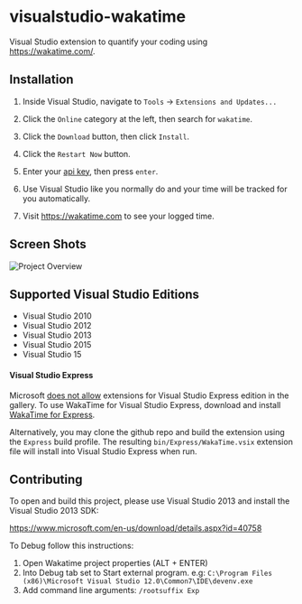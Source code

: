 visualstudio-wakatime
=====================

Visual Studio extension to quantify your coding using https://wakatime.com/.


Installation
------------

1. Inside Visual Studio, navigate to `Tools` -> `Extensions and Updates...`

2. Click the `Online` category at the left, then search for `wakatime`.

3. Click the `Download` button, then click `Install`.

4. Click the `Restart Now` button.

3. Enter your [api key](https://wakatime.com/settings#apikey), then press `enter`.

4. Use Visual Studio like you normally do and your time will be tracked for you automatically.

5. Visit https://wakatime.com to see your logged time.


Screen Shots
------------

![Project Overview](https://wakatime.com/static/img/ScreenShots/ScreenShot-2014-10-29.png)


Supported Visual Studio Editions
--------------------------------

* Visual Studio 2010
* Visual Studio 2012
* Visual Studio 2013
* Visual Studio 2015
* Visual Studio 15

#### Visual Studio Express

Microsoft [does not allow](https://visualstudiomagazine.com/articles/2014/05/21/no-extensions-for-visual-studio-express.aspx) extensions for Visual Studio Express edition in the gallery.
To use WakaTime for Visual Studio Express, download and install [WakaTime for Express](https://github.com/wakatime/visualstudio-wakatime/releases/download/7.0.1/WakaTime-express-v7.0.1.vsix).

Alternatively, you may clone the github repo and build the extension using the `Express` build profile.
The resulting `bin/Express/WakaTime.vsix` extension file will install into Visual Studio Express when run.


Contributing
------------

To open and build this project, please use Visual Studio 2013 and install the Visual Studio 2013 SDK:

https://www.microsoft.com/en-us/download/details.aspx?id=40758

To Debug follow this instructions:

1. Open Wakatime project properties (ALT + ENTER)
2. Into Debug tab set to Start external program. e.g: ```C:\Program Files (x86)\Microsoft Visual Studio 12.0\Common7\IDE\devenv.exe```
3. Add command line arguments: ```/rootsuffix Exp```
